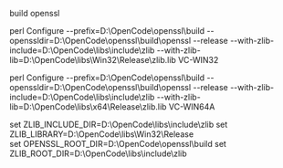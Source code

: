 build openssl

perl Configure --prefix=D:\OpenCode\openssl\build --openssldir=D:\OpenCode\openssl\build\openssl --release --with-zlib-include=D:\OpenCode\libs\include\zlib --with-zlib-lib=D:\OpenCode\libs\Win32\Release\zlib.lib VC-WIN32


perl Configure --prefix=D:\OpenCode\openssl\build --openssldir=D:\OpenCode\openssl\build\openssl --release --with-zlib-include=D:\OpenCode\libs\include\zlib --with-zlib-lib=D:\OpenCode\libs\x64\Release\zlib.lib 
VC-WIN64A

set ZLIB_INCLUDE_DIR=D:\OpenCode\libs\include\zlib
set ZLIB_LIBRARY=D:\OpenCode\libs\Win32\Release\
set OPENSSL_ROOT_DIR=D:\OpenCode\openssl\build
set ZLIB_ROOT_DIR=D:\OpenCode\libs\include\zlib
